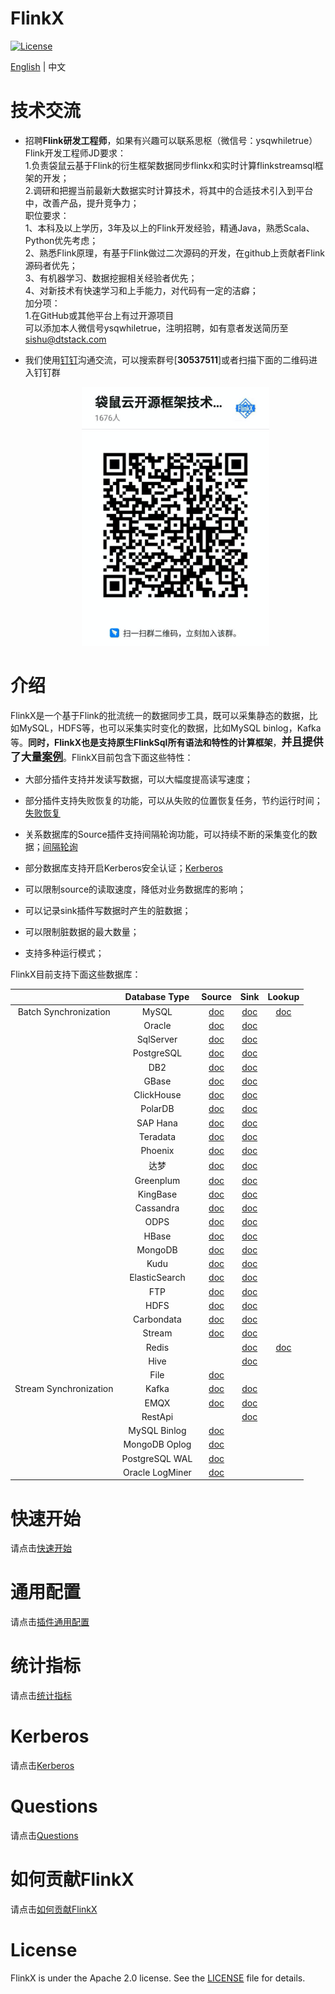 FlinkX
============

[![License](https://img.shields.io/badge/license-Apache%202-4EB1BA.svg)](https://www.apache.org/licenses/LICENSE-2.0.html)

[English](README.md) | 中文

# 技术交流

- 招聘**Flink研发工程师**，如果有兴趣可以联系思枢（微信号：ysqwhiletrue）<BR>
Flink开发工程师JD要求：<BR>
1.负责袋鼠云基于Flink的衍生框架数据同步flinkx和实时计算flinkstreamsql框架的开发；<BR>
2.调研和把握当前最新大数据实时计算技术，将其中的合适技术引入到平台中，改善产品，提升竞争力；<BR>
职位要求：<BR>
1、本科及以上学历，3年及以上的Flink开发经验，精通Java，熟悉Scala、Python优先考虑；<BR>
2、熟悉Flink原理，有基于Flink做过二次源码的开发，在github上贡献者Flink源码者优先；<BR>
3、有机器学习、数据挖掘相关经验者优先；<BR>
4、对新技术有快速学习和上手能力，对代码有一定的洁癖；<BR>
加分项：<BR>
1.在GitHub或其他平台上有过开源项目<BR>
可以添加本人微信号ysqwhiletrue，注明招聘，如有意者发送简历至[sishu@dtstack.com](mailto:sishu@dtstack.com)

- 我们使用[钉钉](https://www.dingtalk.com/)沟通交流，可以搜索群号[**30537511**]或者扫描下面的二维码进入钉钉群
  
  <div align=center>
     <img src=docs/images/ding.jpg width=300 />
   </div>

# 介绍

FlinkX是一个基于Flink的批流统一的数据同步工具，既可以采集静态的数据，比如MySQL，HDFS等，也可以采集实时变化的数据，比如MySQL binlog，Kafka等。**同时，FlinkX也是支持原生FlinkSql所有语法和特性的计算框架**，<big>**并且提供了大量[案例](flinkx-examples)**</big>。FlinkX目前包含下面这些特性：

- 大部分插件支持并发读写数据，可以大幅度提高读写速度；

- 部分插件支持失败恢复的功能，可以从失败的位置恢复任务，节约运行时间；[失败恢复](docs/restore.md)

- 关系数据库的Source插件支持间隔轮询功能，可以持续不断的采集变化的数据；[间隔轮询](docs/offline/reader/mysqlreader.md)

- 部分数据库支持开启Kerberos安全认证；[Kerberos](docs/kerberos.md)

- 可以限制source的读取速度，降低对业务数据库的影响；

- 可以记录sink插件写数据时产生的脏数据；

- 可以限制脏数据的最大数量；

- 支持多种运行模式；

FlinkX目前支持下面这些数据库：

|                        | Database Type  | Source                          | Sink                          | Lookup                          
|:----------------------:|:--------------:|:-------------------------------:|:-------------------------------:|:-------------------------------:|
| Batch Synchronization  | MySQL          | [doc](docs/connectors/mysql/mysql-source.md)        | [doc](docs/connectors/mysql/mysql-sink.md)      |[doc](docs/connectors/mysql/mysql-lookup.md)      |
|                        | Oracle         | [doc](docs/offline/reader/oraclereader.md)       | [doc](docs/offline/writer/oraclewriter.md)     |
|                        | SqlServer      | [doc](docs/offline/reader/sqlserverreader.md)    | [doc](docs/offline/writer/sqlserverwriter.md)  |
|                        | PostgreSQL     | [doc](docs/offline/reader/postgresqlreader.md)   | [doc](docs/offline/writer/postgresqlwriter.md) |
|                        | DB2            | [doc](docs/offline/reader/db2reader.md)          | [doc](docs/offline/writer/db2writer.md)        |
|                        | GBase          | [doc](docs/offline/reader/gbasereader.md)        | [doc](docs/offline/writer/gbasewriter.md)      |
|                        | ClickHouse     | [doc](docs/offline/reader/clickhousereader.md)   | [doc](docs/offline/writer/clickhousewriter.md) |
|                        | PolarDB        | [doc](docs/offline/reader/polardbreader.md)      | [doc](docs/offline/writer/polardbwriter.md)    |
|                        | SAP Hana       | [doc](docs/offline/reader/saphanareader.md)      | [doc](docs/offline/writer/saphanawriter.md)    |
|                        | Teradata       | [doc](docs/offline/reader/teradatareader.md)     | [doc](docs/offline/writer/teradatawriter.md)   |
|                        | Phoenix        | [doc](docs/offline/reader/phoenixreader.md)      | [doc](docs/offline/writer/phoenixwriter.md)    |
|                        | 达梦            | [doc](docs/offline/reader/dmreader.md)           | [doc](docs/offline/writer/dmwriter.md)        |
|                        | Greenplum      | [doc](docs/offline/reader/greenplumreader.md)    | [doc](docs/offline/writer/greenplumwriter.md)  |
|                        | KingBase       | [doc](docs/offline/reader/kingbasereader.md)     | [doc](docs/offline/writer/kingbasewriter.md)   |
|                        | Cassandra      | [doc](docs/offline/reader/cassandrareader.md)    | [doc](docs/offline/writer/cassandrawriter.md)  |
|                        | ODPS           | [doc](docs/offline/reader/odpsreader.md)         | [doc](docs/offline/writer/odpswriter.md)       |
|                        | HBase          | [doc](docs/offline/reader/hbasereader.md)        | [doc](docs/offline/writer/hbasewriter.md)      |
|                        | MongoDB        | [doc](docs/offline/reader/mongodbreader.md)      | [doc](docs/offline/writer/mongodbwriter.md)    |
|                        | Kudu           | [doc](docs/offline/reader/kudureader.md)         | [doc](docs/offline/writer/kuduwriter.md)       |
|                        | ElasticSearch  | [doc](docs/offline/reader/esreader.md)           | [doc](docs/offline/writer/eswriter.md)         |
|                        | FTP            | [doc](docs/offline/reader/ftpreader.md)          | [doc](docs/offline/writer/ftpwriter.md)        |
|                        | HDFS           | [doc](docs/offline/reader/HdfsSource.md)         | [doc](docs/offline/writer/HdfsSink.md)       |
|                        | Carbondata     | [doc](docs/offline/reader/carbondatareader.md)   | [doc](docs/offline/writer/carbondatawriter.md) |
|                        | Stream         | [doc](docs/connectors/stream/stream-source.md)       | [doc](docs/connectors/stream/stream-sink.md) |
|                        | Redis          |                                                  | [doc](docs/connectors/redis/redis-sink.md)      |[doc](docs/connectors/redis/redis-lookup.md)      |
|                        | Hive           |                                                  | [doc](docs/offline/writer/HiveSink.md)       |
|                        | File           |  [doc](docs/connectors/file/file-source.md)
| Stream Synchronization | Kafka          | [doc](docs/connectors/kafka/kafka-source.md)       | [doc](docs/connectors/kafka/kafka-sink.md)     |
|                        | EMQX           | [doc](docs/connectors/emqx/emqx-source.md)        | [doc](docs/connectors/emqx/emqx-sink.md)      |
|                        | RestApi        | | [doc](docs/realTime/writer/restapiwriter.md)   |
|                        | MySQL Binlog   | [doc](docs/realTime/reader/binlogreader.md)      |                                                |
|                        | MongoDB Oplog  | [doc](docs/realTime/reader/mongodboplogreader.md)|                                                |
|                        | PostgreSQL WAL | [doc](docs/realTime/reader/pgwalreader.md)       |                                                |
|                        | Oracle LogMiner | [doc](docs/realTime/reader/logminerreader.md)   |                                            |
# 快速开始

请点击[快速开始](docs/quickstart.md)

# 通用配置

请点击[插件通用配置](docs/generalconfig.md)

# 统计指标

请点击[统计指标](docs/statistics.md)

# Kerberos

请点击[Kerberos](docs/kerberos.md)

# Questions

请点击[Questions](docs/questions.md)

# 如何贡献FlinkX

请点击[如何贡献FlinkX](docs/contribution.md)

# License

FlinkX is under the Apache 2.0 license. See the [LICENSE](http://www.apache.org/licenses/LICENSE-2.0) file for details.
